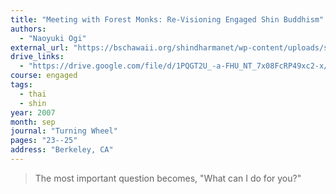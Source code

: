 ```yaml
---
title: "Meeting with Forest Monks: Re-Visioning Engaged Shin Buddhism"
authors:
  - "Naoyuki Ogi"
external_url: "https://bschawaii.org/shindharmanet/wp-content/uploads/sites/3/2015/03/Ogi-ReVisioning.pdf"
drive_links:
  - "https://drive.google.com/file/d/1PQGT2U_-a-FHU_NT_7x08FcRP49xc2-x/view?usp=drivesdk"
course: engaged
tags:
  - thai
  - shin
year: 2007
month: sep
journal: "Turning Wheel"
pages: "23--25"
address: "Berkeley, CA"
---
```


> The most important question becomes, "What can I do for you?"
